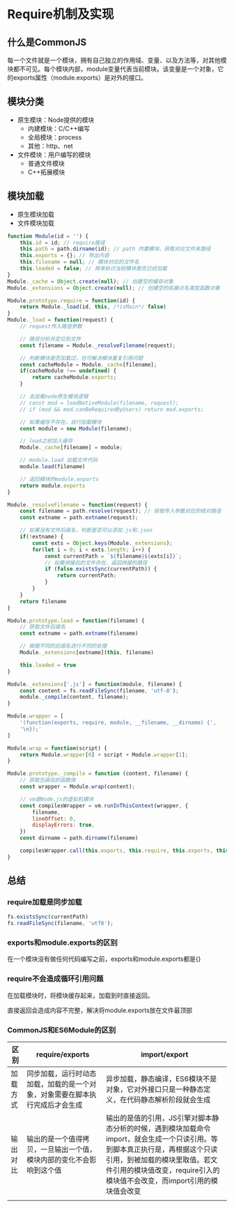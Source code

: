 # Require机制及实现

## 什么是CommonJS
每一个文件就是一个模块，拥有自己独立的作用域、变量、以及方法等，对其他模块都不可见。每个模块内部，module变量代表当前模块。该变量是一个对象，它的exports属性（module.exports）是对外的接口。

## 模块分类
- 原生模块：Node提供的模块
  - 内建模块：C/C++编写
  - 全局模块：process
  - 其他：http、net
- 文件模块：用户编写的模块
  - 普通文件模块
  - C++拓展模块

## 模块加载
- 原生模块加载
- 文件模块加载

```javascript
function Module(id = '') {
    this.id = id; // require路径
    this.path = path.dirname(id); // path 内置模块，获取对应文件夹路径
    this.exports = {}; // 导出内容
    this.filename = null; // 模块对应的文件名
    this.loaded = false; // 用来标识当前模块是否已经加载
}
Module._cache = Object.create(null); // 创建空的缓存对象
Module._extensions = Object.create(null); // 创建空的拓展点名类型函数对象

Module.prototype.require = function(id) {
    return Module._load(id, this, /*isMain*/ false)
}
Module._load = function(request) {
    // request传入路径参数

    // 路径分析并定位到文件
    const filename = Module._resolveFilename(request);

    // 判断模块是否加载过，也可解决模块重复引用问题
    const cacheModule = Module._cache[filename];
    if(cacheModule !== undefined) {
        return cacheModule.exports;
    }

    // 去加载node原生模块逻辑
    // const mod = loadNativeModule(filename, request);
    // if (mod && mod.canBeRequiredByUsers) return mod.exports;

    // 如果缓存不存在，自行加载模块
    const module = new Module(filename);

    // load之前加入缓存
    Module._cache[filename] = module;

    // module.load 加载文件代码
    module.load(filename)

    // 返回模块的module.exports
    return module.exports
}

Module._resolveFilename = function(request) {
    const filename = path.resolve(request); // 获取传入参数对应的绝对路径
    const extname = path.extname(request);

    // 如果没有文件后缀名，判断是否可以添加.js和.json
    if(!extname) {
        const exts = Object.keys(Module._extensions);
        for(let i = 0; i < exts.length; i++) {
            const currentPath = `${filename}${exts[i]}`;
            // 如果拼接后的文件存在，返回拼接的路径 
            if (false.existsSync(currentPath)) {
                return currentPath;
            }
        }
    }
    return filename
}

Module.prototype.load = function(filename) {
    // 获取文件后缀名
    const extname = path.extname(filename)

    // 根据不同的后缀名进行不同的处理
    Module._extensions[extname](this, filename)

    this.loaded = true
}

Module._extensions['.js'] = function(module, filename) {
    const content = fs.readFileSync(filename, 'utf-8');
    module._compile(content, filename);
}

Module.wrapper = [
    '(function(exports, require, module, __filename, __dirname) {',
    '\n});'
]

Module.wrap = function(script) {
    return Module.wrapper[0] + script + Module.wrapper[1];
}

Module.prototype._compile = function (content, filename) {
    // 获取包装后的函数体
    const wrapper = Module.wrap(content);

    // vm是Node.js的虚拟机模块
    const compilesWrapper = vm.runInThisContext(wrapper, {
        filename,
        lineOffset: 0,
        displayErrors: true,
    })
    const dirname = path.dirname(filename)

    compilesWrapper.call(this.exports, this.require, this.exports, this, filename, dirname);
}
```



## 总结

### require加载是同步加载

```javascript
fs.existsSync(currentPath)
fs.readFileSync(filename, 'utf8');
```

### exports和module.exports的区别

在一个模块没有做任何代码编写之前，exports和module.exports都是{}

### require不会造成循环引用问题

在加载模块时，将模块缓存起来，加载到时直接返回。

直接返回会造成内容不完整，解决将module.exports放在文件最顶部

### CommonJS和ES6Module的区别

| 区别     | require/exports                                              | import/export                                                |
| -------- | ------------------------------------------------------------ | ------------------------------------------------------------ |
| 加载方式 | 同步加载，运行时动态加载，加载的是一个对象，对象需要在脚本执行完成后才会生成 | 异步加载，静态编译，ES6模块不是对象，它对外接口只是一种静态定义，在代码静态解析阶段就会生成 |
| 输出对比 | 输出的是一个值得拷贝，一旦输出一个值，模块内部的变化不会影响到这个值 | 输出的是值的引用，JS引擎对脚本静态分析的时候，遇到模块加载命令import，就会生成一个只读引用。等到脚本真正执行是，再根据这个只读引用，到被加载的模块里取值。若文件引用的模块值改变，require引入的模块值不会改变，而import引用的模块值会改变 |
|          |                                                              |                                                              |

